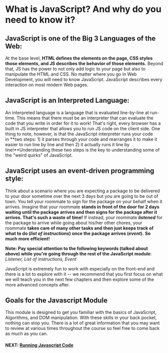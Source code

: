 # What is JavaScript? And why do you need to know it?

## JavaScript is one of the Big 3 Languages of the Web:

At the base level, **HTML defines the elements on the page, CSS styles those elements, and JS describes the behavior of those elements.** Beyond that, JS has the power to not only add logic to your page but also to manipulate the HTML and CSS. No matter where you go in Web Development, you will need to know JavaScript. JavaScript describes every interaction on most modern Web pages.

## JavaScript is an Interpreted Language:

An interpreted language is a language that is evaluated line-by-line at run-time. This means that there must be an interpreter that can evaluate the code that you write in order for it to work! That's right, every browser has a built in JS interpreter that allows you to run JS code on the client side. One thing to note, however, is that the JavaScript interpreter runs your code in **two steps: 1) it parses through your code and rearranges it to make it easier to run line by line and then 2) it actually runs it line by line!**Understanding these two steps is the key to understanding some of the "weird quirks" of JavaScript. 

## JavaScript uses an event-driven programming style:

Think about a scenario where you are expecting a package to be delivered to your door sometime over the next 3 days but you are going to be out of town. You tell your roommate to sign for the package on your behalf when it arrives. Imagine that your roommate **stands in front of the door for 2 days waiting until the package arrives and then signs for the package after it arrives. That's such a waste of time!** If instead, your roommate **_listened_** for the package to arrive while going about his/her other chores, your roommate **takes care of many other tasks and then just keeps track of what to do (_list of_ _instructions_) once the package arrives (_event_).** **So much more efficient!**

**Note: Pay special attention to the following keywords (talked about above) while you're going through the rest of the JavaScript module**: _Listener, List of instructions, Event_</b>

JavaScript is extremely fun to work with especially on the front-end and there is a lot to explore with it -- we recommend that you first focus on what we will teach you in the next few chapters and then explore some of the more advanced concepts after.

## Goals for the Javascript Module

This module is designed to get you familiar with the basics of JavaScript, Algorithms, and DOM manipulation. With these skills in your back pocket, nothing can stop you. There is a lot of great information that you may want to review at various times throughout the course so feel free to come back as much as you can.

#### NEXT: [Running Javascript Code](./running_js.md)